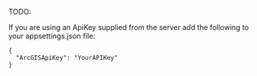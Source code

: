 TODO:

If you are using an ApiKey supplied from the server add the following to your appsettings.json file:
```
{
  "ArcGISApiKey": "YourAPIKey"
} 
```
